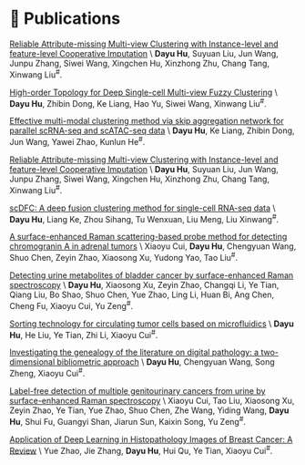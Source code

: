 
# 📝 Publications 
[Reliable Attribute-missing Multi-view Clustering with Instance-level and feature-level Cooperative Imputation](https://openreview.net/forum?id=peyB8AbCdY) \\
<b>Dayu Hu</b>, Suyuan Liu, Jun Wang, Junpu Zhang, Siwei Wang, Xingchen Hu, Xinzhong Zhu, Chang Tang, Xinwang Liu<sup>#</sup>. 

[High-order Topology for Deep Single-cell Multi-view Fuzzy Clustering](https://ieeexplore.ieee.org/abstract/document/10529589/) \\
<b>Dayu Hu</b>, Zhibin Dong, Ke Liang, Hao Yu, Siwei Wang, Xinwang Liu<sup>#</sup>. 

[Effective multi-modal clustering method via skip aggregation network for parallel scRNA-seq and scATAC-seq data](https://academic.oup.com/bib/article/25/2/bbae102/7630472) \\
<b>Dayu Hu</b>, Ke Liang, Zhibin Dong, Jun Wang, Yawei Zhao, Kunlun He<sup>#</sup>. 

[Reliable Attribute-missing Multi-view Clustering with Instance-level and feature-level Cooperative Imputation](https://openreview.net/forum?id=peyB8AbCdY) \\
<b>Dayu Hu</b>, Suyuan Liu, Jun Wang, Junpu Zhang, Siwei Wang, Xingchen Hu, Xinzhong Zhu, Chang Tang, Xinwang Liu<sup>#</sup>. 

[scDFC: A deep fusion clustering method for single-cell RNA-seq data](https://apps.crossref.org/pendingpub/pendingpub.html?doi=10.1093%2Fbib%2Fbbad216) \\
<b>Dayu Hu</b>, Liang Ke, Zhou Sihang, Tu Wenxuan, Liu Meng, Liu Xinwang<sup>#</sup>. 

[A surface-enhanced Raman scattering-based probe method for detecting chromogranin A in adrenal tumors](https://www.futuremedicine.com/doi/abs/10.2217/nnm-2019-0436) \\
Xiaoyu Cui, <b>Dayu Hu</b>, Chengyuan Wang, Shuo Chen, Zeyin Zhao, Xiaosong Xu, Yudong Yao, Tao Liu<sup>#</sup>. 

[Detecting urine metabolites of bladder cancer by surface-enhanced Raman spectroscopy](https://www.sciencedirect.com/science/article/abs/pii/S1386142520310878) \\
<b>Dayu Hu</b>, Xiaosong Xu, Zeyin Zhao, Changqi Li, Ye Tian, Qiang Liu, Bo Shao, Shuo Chen, Yue Zhao, Ling Li, Huan Bi, Ang Chen, Cheng Fu, Xiaoyu Cui, Yu Zeng<sup>#</sup>. 

[Sorting technology for circulating tumor cells based on microfluidics](https://pubs.acs.org/doi/abs/10.1021/acscombsci.0c00157) \\
<b>Dayu Hu</b>, He Liu, Ye Tian, Zhi Li, Xiaoyu Cui<sup>#</sup>. 

[Investigating the genealogy of the literature on digital pathology: a two-dimensional bibliometric approach](https://link.springer.com/article/10.1007/s11192-021-04224-2) \\
<b>Dayu Hu</b>, Chengyuan Wang, Song Zheng, Xiaoyu Cui<sup>#</sup>. 

[Label-free detection of multiple genitourinary cancers from urine by surface-enhanced Raman spectroscopy](https://www.sciencedirect.com/science/article/abs/pii/S1386142520305229) \\
Xiaoyu Cui, Tao Liu, Xiaosong Xu, Zeyin Zhao, Ye Tian, Yue Zhao, Shuo Chen, Zhe Wang, Yiding Wang, <b>Dayu Hu</b>, Shui Fu, Guangyi Shan, Jiarun Sun, Kaixin Song, Yu Zeng<sup>#</sup>. 

[Application of Deep Learning in Histopathology Images of Breast Cancer: A Review](https://www.mdpi.com/2072-666X/13/12/2197) \\
Yue Zhao, Jie Zhang, <b>Dayu Hu</b>, Hui Qu, Ye Tian, Xiaoyu Cui<sup>#</sup>. 


